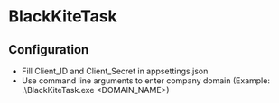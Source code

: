 # BlackKiteTask

## Configuration
- Fill Client_ID and Client_Secret in appsettings.json
- Use command line arguments to enter company domain (Example: .\BlackKiteTask.exe <DOMAIN_NAME>)
